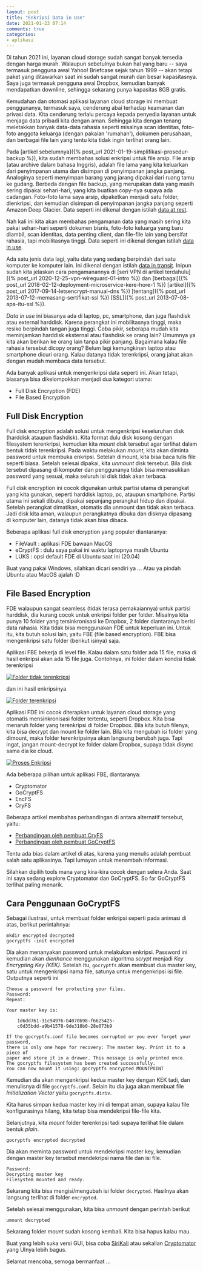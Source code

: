 ```yaml
---
layout: post
title: "Enkripsi Data in Use"
date: 2021-01-23 07:14
comments: true
categories: 
- aplikasi
---
```


Di tahun 2021 ini, layanan cloud storage sudah sangat banyak tersedia dengan harga murah. Walaupun sebetulnya bukan hal yang baru -- saya termasuk pengguna awal Yahoo! Briefcase sejak tahun 1999 -- akan tetapi paket yang ditawarkan saat ini sudah sangat murah dan besar kapasitasnya. Saya juga termasuk pengguna awal Dropbox, kemudian banyak mendapatkan downline, sehingga sekarang punya kapasitas 8GB gratis.

Kemudahan dan otomasi aplikasi layanan cloud storage ini membuat penggunanya, termasuk saya, cenderung abai terhadap keamanan dan privasi data. Kita cenderung terlalu percaya kepada penyedia layanan untuk menjaga data pribadi kita dengan aman. Sehingga kita dengan tenang meletakkan banyak data-data rahasia seperti misalnya scan identitas, foto-foto anggota keluarga (dengan pakaian 'rumahan'), dokumen perusahaan, dan berbagai file lain yang tentu kita tidak ingin terlihat orang lain.

Pada [artikel sebelumnya]({% post_url 2021-01-19-simplifikasi-prosedur-backup %}), kita sudah membahas solusi enkripsi untuk file arsip. File arsip (atau archive dalam bahasa Inggris), adalah file lama yang kita keluarkan dari penyimpanan utama dan disimpan di penyimpanan jangka panjang. Analoginya seperti menyimpan barang yang jarang dipakai dari ruang tamu ke gudang. Berbeda dengan file backup, yang merupakan data yang masih sering dipakai sehari-hari, yang kita buatkan copy-nya supaya ada cadangan. Foto-foto lama saya arsip, dipaketkan menjadi satu folder, dienkripsi, dan kemudian disimpan di penyimpanan jangka panjang seperti Amazon Deep Glacier. Data seperti ini dikenal dengan istilah [data at rest](https://en.wikipedia.org/wiki/Data_at_rest).

Nah kali ini kita akan membahas pengamanan data yang masih sering kita pakai sehari-hari seperti dokumen bisnis, foto-foto keluarga yang baru diambil, scan identitas, data penting client, dan file-file lain yang bersifat rahasia, tapi mobilitasnya tinggi. Data seperti ini dikenal dengan istilah [data in use](https://en.wikipedia.org/wiki/Data_in_use).

Ada satu jenis data lagi, yaitu data yang sedang berpindah dari satu komputer ke komputer lain. Ini dikenal dengan istilah [data in transit](https://en.wikipedia.org/wiki/Data_in_transit). Inipun sudah kita jelaskan cara pengamanannya di [seri VPN di artikel terdahulu]({% post_url 2020-12-25-vpn-wireguard-01-intro %}) dan [berbagai]({% post_url 2018-02-12-deployment-microservice-kere-hore-1 %}) [artikel]({% post_url 2017-09-14-letsencrypt-manual-dns %}) [tentang]({% post_url 2013-07-12-memasang-sertifikat-ssl %}) [SSL]({% post_url 2013-07-08-apa-itu-ssl %}).

_Data in use_ ini biasanya ada di laptop, pc, smartphone, dan juga flashdisk atau external harddisk. Karena perangkat ini mobilitasnya tinggi, maka resiko berpindah tangan juga tinggi. Coba pikir, seberapa mudah kita meminjamkan harddisk eksternal atau flashdisk ke orang lain? Umumnya ya kita akan berikan ke orang lain tanpa pikir panjang. Bagaimana kalau file rahasia tersebut dicopy orang? Belum lagi kemungkinan laptop atau smartphone dicuri orang. Kalau datanya tidak terenkripsi, orang jahat akan dengan mudah membaca data tersebut.

<!--more-->

Ada banyak aplikasi untuk mengenkripsi data seperti ini. Akan tetapi, biasanya bisa dikelompokkan menjadi dua kategori utama:

* Full Disk Encryption (FDE)
* File Based Encryption

## Full Disk Encryption ##

Full disk encryption adalah solusi untuk mengenkripsi keseluruhan disk (harddisk ataupun flashdisk). Kita format dulu disk kosong dengan filesystem terenkripsi, kemudian kita _mount_ disk tersebut agar terlihat dalam bentuk tidak terenkripsi. Pada waktu melakukan _mount_, kita akan diminta password untuk membuka enkripsi. Setelah dimount, kita bisa baca tulis file seperti biasa. Setelah selesai dipakai, kita _unmount_ disk tersebut. Bila disk tersebut dipasang di komputer dan penggunanya tidak bisa memasukkan password yang sesuai, maka seluruh isi disk tidak akan terbaca.

Full disk encryption ini cocok digunakan untuk partisi utama di perangkat yang kita gunakan, seperti harddisk laptop, pc, ataupun smartphone. Partisi utama ini sekali dibuka, dipakai sepanjang perangkat hidup dan dipakai. Setelah perangkat dimatikan, otomatis dia unmount dan tidak akan terbaca. Jadi disk kita aman, walaupun perangkatnya dibuka dan disknya dipasang di komputer lain, datanya tidak akan bisa dibaca.

Beberapa aplikasi full disk encryption yang populer diantaranya:

* FileVault : aplikasi FDE bawaan MacOS
* eCryptFS : dulu saya pakai ini waktu laptopnya masih Ubuntu
* LUKS : opsi default FDE di Ubuntu saat ini (20.04)

Buat yang pakai Windows, silahkan dicari sendiri ya ... 
Atau ya pindah Ubuntu atau MacOS ajalah :D 

## File Based Encryption ##

FDE walaupun sangat seamless (tidak terasa pemakaiannya) untuk partisi harddisk, dia kurang cocok untuk enkripsi folder per folder. Misalnya kita punya 10 folder yang tersinkronisasi ke Dropbox, 2 folder diantaranya berisi data rahasia. Kita tidak bisa menggunakan FDE untuk keperluan ini. Untuk itu, kita butuh solusi lain, yaitu FBE (file based encryption). FBE bisa mengenkripsi satu folder (berikut isinya) saja. 

Aplikasi FBE bekerja di level file. Kalau dalam satu folder ada 15 file, maka di hasil enkripsi akan ada 15 file juga. Contohnya, ini folder dalam kondisi tidak terenkripsi

[![Folder tidak terenkripsi]({{site.url}}/images/uploads/2021/enkripsi-fbe/folder-plain.png)]({{site.url}}/images/uploads/2021/enkripsi-fbe/folder-plain.png)

dan ini hasil enkripsinya

[![Folder terenkripsi]({{site.url}}/images/uploads/2021/enkripsi-fbe/folder-encrypted.png)]({{site.url}}/images/uploads/2021/enkripsi-fbe/folder-encrypted.png)

Aplikasi FDE ini cocok diterapkan untuk layanan cloud storage yang otomatis mensinkronisasi folder tertentu, seperti Dropbox. Kita bisa menaruh folder yang terenkripsi di folder Dropbox. Bila kita butuh filenya, kita bisa decrypt dan mount ke folder lain. Bila kita mengubah isi folder yang dimount, maka folder terenkripsinya akan langsung berubah juga. Tapi ingat, jangan mount-decrypt ke folder dalam Dropbox, supaya tidak disync sama dia ke cloud.

[![Proses Enkripsi]({{site.url}}/images/uploads/2021/enkripsi-fbe/proses-enkripsi.gif)]({{site.url}}/images/uploads/2021/enkripsi-fbe/proses-enkripsi.gif)

Ada beberapa pilihan untuk aplikasi FBE, diantaranya:

* Cryptomator
* GoCryptFS
* EncFS
* CryFS

Beberapa artikel membahas perbandingan di antara alternatif tersebut, yaitu:

* [Perbandingan oleh pembuat CryFS](https://www.cryfs.org/comparison/)
* [Perbandingan oleh pembuat GoCryptFS](https://nuetzlich.net/gocryptfs/comparison/)

Tentu ada bias dalam artikel di atas, karena yang menulis adalah pembuat salah satu aplikasinya. Tapi lumayan untuk menambah informasi.

Silahkan dipilih tools mana yang kira-kira cocok dengan selera Anda. Saat ini saya sedang explore Cryptomator dan GoCryptFS. So far GoCryptFS terlihat paling menarik.

## Cara Penggunaan GoCryptFS ##

Sebagai ilustrasi, untuk membuat folder enkripsi seperti pada animasi di atas, berikut perintahnya:

```
mkdir encrypted decrypted
gocryptfs -init encrypted
```

Dia akan menanyakan password untuk melakukan enkripsi. Password ini kemudian akan _dienhance_ menggunakan algoritma _scrypt_ menjadi _Key Encrypting Key (KEK)_. Setelah itu, `gocryptfs` akan membuat dua master key, satu untuk mengenkripsi nama file, satunya untuk mengenkripsi isi file. Outputnya seperti ini

```
Choose a password for protecting your files.
Password: 
Repeat: 

Your master key is:

    1d6dd761-31c94976-b4070b98-f6625425-
    c0d35bdd-a9b41578-9de318b0-28e073b9

If the gocryptfs.conf file becomes corrupted or you ever forget your password,
there is only one hope for recovery: The master key. Print it to a piece of
paper and store it in a drawer. This message is only printed once.
The gocryptfs filesystem has been created successfully.
You can now mount it using: gocryptfs encrypted MOUNTPOINT
```

Kemudian dia akan mengenkripsi kedua master key dengan KEK tadi, dan menulisnya di file `gocryptfs.conf`. Selain itu dia juga akan membuat file _Initialization Vector_ yaitu `gocryptfs.diriv`.

Kita harus simpan kedua master key ini di tempat aman, supaya kalau file konfigurasinya hilang, kita tetap bisa mendekripsi file-file kita.

Selanjutnya, kita _mount_ folder terenkripsi tadi supaya terlihat file dalam bentuk _plain_.

```
gocryptfs encrypted decrypted
```

Dia akan meminta password untuk mendekripsi master key, kemudian dengan master key tersebut mendekripsi nama file dan isi file.

```
Password: 
Decrypting master key
Filesystem mounted and ready.
```

Sekarang kita bisa mengisi/mengubah isi folder `decrypted`. Hasilnya akan langsung terlihat di folder `encrypted`. 

Setelah selesai menggunakan, kita bisa _unmount_ dengan perintah berikut

```
umount decrypted
```

Sekarang folder _mount_ sudah kosong kembali. Kita bisa hapus kalau mau.

Buat yang lebih suka versi GUI, bisa coba [SiriKali](https://mhogomchungu.github.io/sirikali/) atau sekalian [Cryptomator](https://cryptomator.org/) yang UInya lebih bagus.

Selamat mencoba, semoga bermanfaat ...